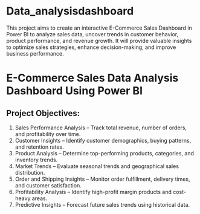 # Data_analysisdashboard
This project aims to create an interactive E-Commerce Sales Dashboard in Power BI to analyze sales data, uncover trends in customer behavior, product performance, and revenue growth. It will provide valuable insights to optimize sales strategies, enhance decision-making, and improve business performance.
# E-Commerce Sales Data Analysis Dashboard Using Power BI
## Project Objectives:
1. Sales Performance Analysis – Track total revenue, number of orders, and profitability over time.
2. Customer Insights – Identify customer demographics, buying patterns, and retention rates.
3. Product Analysis – Determine top-performing products, categories, and inventory trends.
4. Market Trends – Evaluate seasonal trends and geographical sales distribution.
5. Order and Shipping Insights – Monitor order fulfillment, delivery times, and customer satisfaction.
6. Profitability Analysis – Identify high-profit margin products and cost-heavy areas.
7. Predictive Insights – Forecast future sales trends using historical data.



